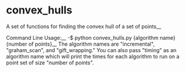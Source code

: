 # convex_hulls
A set of functions for finding the convex hull of a set of points__

Command Line Usage:__
-$ python convex_hulls.py {algorithm name} {number of points}__
The algorithm names are "incremental", "graham_scan", and "gift_wrapping." You can also pass "timing" as
an algorithm name which will print the times for each algorithm to run on a point set of size "number of points".
